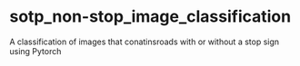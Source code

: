 # sotp_non-stop_image_classification
A classification of images that conatinsroads with or without  a stop sign using Pytorch
